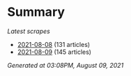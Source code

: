 # Summary
*Latest scrapes*
* [2021-08-08](https://github.com/nuuuwan/news_lk/blob/data/news_lk.2021-08-08.json) (131 articles)
* [2021-08-09](https://github.com/nuuuwan/news_lk/blob/data/news_lk.2021-08-09.json) (145 articles)

*Generated at 03:08PM, August 09, 2021*